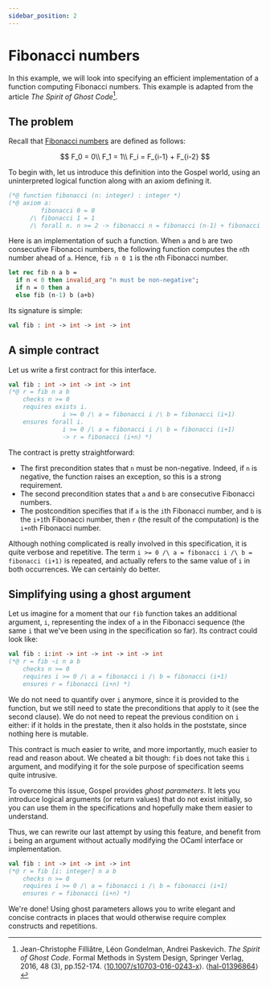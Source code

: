 ```yaml
---
sidebar_position: 2
---
```


# Fibonacci numbers

In this example, we will look into specifying an efficient implementation of a
function computing Fibonacci numbers. This example is adapted from the article
_The Spirit of Ghost Code_[^1].

[^1]: Jean-Christophe Filliâtre, Léon Gondelman, Andrei Paskevich. _The Spirit
    of Ghost Code_. Formal Methods in System Design, Springer Verlag, 2016, 48
    (3), pp.152-174.
    ⟨[10.1007/s10703-016-0243-x](https://dx.doi.org/10.1007/s10703-016-0243-x)⟩.
    ⟨[hal-01396864](https://hal.archives-ouvertes.fr/hal-01396864v1)⟩

## The problem

Recall that [Fibonacci numbers](https://en.wikipedia.org/wiki/Fibonacci_number)
are defined as follows:

$$
F_0 = 0\\
F_1 = 1\\
F_i = F_{i-1} + F_{i-2}
$$

To begin with, let us introduce this definition into the Gospel world, using an
uninterpreted logical function along with an axiom defining it.

```ocaml
(*@ function fibonacci (n: integer) : integer *)
(*@ axiom a:
         fibonacci 0 = 0
      /\ fibonacci 1 = 1
      /\ forall n. n >= 2 -> fibonacci n = fibonacci (n-1) + fibonacci (n-2) *) 
```

Here is an implementation of such a function. When `a` and `b` are two
consecutive Fibonacci numbers, the following function computes the `n`th number
ahead of `a`. Hence, `fib n 0 1` is the `n`th Fibonacci number.

```ocaml
let rec fib n a b =
  if n < 0 then invalid_arg "n must be non-negative";
  if n = 0 then a
  else fib (n-1) b (a+b)
```

Its signature is simple:

```ocaml
val fib : int -> int -> int -> int
```

## A simple contract

Let us write a first contract for this interface.

```ocaml
val fib : int -> int -> int -> int
(*@ r = fib n a b
    checks n >= 0
    requires exists i.
               i >= 0 /\ a = fibonacci i /\ b = fibonacci (i+1)
    ensures forall i.
               i >= 0 /\ a = fibonacci i /\ b = fibonacci (i+1)
               -> r = fibonacci (i+n) *)
```

The contract is pretty straightforward:
  - The first precondition states that `n` must be non-negative. Indeed, if `n`
    is negative, the function raises an exception, so this is a strong
    requirement.
  - The second precondition states that `a` and `b` are consecutive Fibonacci numbers.
  - The postcondition specifies that if `a` is the `i`th Fibonacci number, and
    `b` is the `i+1`th Fibonacci number, then `r` (the result of the
    computation) is the `i+n`th Fibonacci number.
    
Although nothing complicated is really involved in this specification, it is
quite verbose and repetitive. The term `i >= 0 /\ a = fibonacci i /\ b =
fibonacci (i+1)` is repeated, and actually refers to the same value of `i`
in both occurrences. We can certainly do better.

## Simplifying using a ghost argument

Let us imagine for a moment that our `fib` function takes an additional
argument, `i`, representing the index of `a` in the Fibonacci sequence (the same
`i` that we've been using in the specification so far). Its contract could look
like:

```ocaml
val fib : i:int -> int -> int -> int -> int
(*@ r = fib ~i n a b
    checks n >= 0
    requires i >= 0 /\ a = fibonacci i /\ b = fibonacci (i+1)
    ensures r = fibonacci (i+n) *)
```

We do not need to quantify over `i` anymore, since it is provided to the
function, but we still need to state the preconditions that apply to it (see the
second clause). We do not need to repeat the previous condition on `i` either:
if it holds in the prestate, then it also holds in the poststate, since nothing
here is mutable.

This contract is much easier to write, and more importantly, much easier to read
and reason about. We cheated a bit though: `fib` does not take this `i`
argument, and modifying it for the sole purpose of specification seems quite
intrusive.

To overcome this issue, Gospel provides *ghost parameters*. It lets you
introduce logical arguments (or return values) that do not exist initially, so
you can use them in the specifications and hopefully make them easier to
understand. 

Thus, we can rewrite our last attempt by using this feature, and benefit from
`i` being an argument without actually modifying the OCaml interface or
implementation.

```ocaml
val fib : int -> int -> int -> int
(*@ r = fib [i: integer] n a b
    checks n >= 0
    requires i >= 0 /\ a = fibonacci i /\ b = fibonacci (i+1)
    ensures r = fibonacci (i+n) *)
```

We're done! Using ghost parameters allows you to write elegant and concise
contracts in places that would otherwise require complex constructs and
repetitions.
